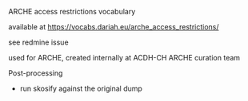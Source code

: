 ARCHE access restrictions vocabulary

available at https://vocabs.dariah.eu/arche_access_restrictions/

see redmine issue 

used for ARCHE, created internally at ACDH-CH ARCHE curation team

Post-processing
* run skosify against the original dump
